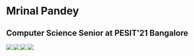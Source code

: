 # Mrinal Pandey
## Computer Science Senior at PESIT'21 Bangalore

[<img align="left" src="https://img.icons8.com/fluent/48/000000/portfolio.png"/>][portfolio]
[<img align="left" src="https://img.icons8.com/color/48/000000/linkedin.png"/>][linkedin]
[<img align="left" src="https://img.icons8.com/fluent/48/000000/instagram-new.png"/>][instagram]
[<img align="left" src="https://img.icons8.com/fluent/48/000000/twitter.png"/>][twitter] 

<!--
**mrinal-pandey/mrinal-pandey** is a ✨ _special_ ✨ repository because its `README.md` (this file) appears on your GitHub profile.

Here are some ideas to get you started:

- 🔭 I’m currently working on ...
- 🌱 I’m currently learning ...
- 👯 I’m looking to collaborate on ...
- 🤔 I’m looking for help with ...
- 💬 Ask me about ...
- 📫 How to reach me: ...
- 😄 Pronouns: ...
- ⚡ Fun fact: ...
-->

[portfolio]: https://mrinal-pandey.github.io/
[linkedin]: https://www.linkedin.com/in/mrinal-pandey-pes/
[instagram]: https://www.instagram.com/mrinull
[twitter]: https://twitter.com/mrinalpandey_
